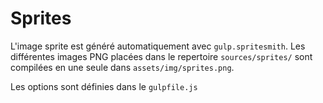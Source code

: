 # Sprites

L'image sprite est généré automatiquement avec `gulp.spritesmith`.
Les différentes images PNG placées dans le repertoire `sources/sprites/` sont
compilées en une seule dans `assets/img/sprites.png`.

Les options sont définies dans le `gulpfile.js`
